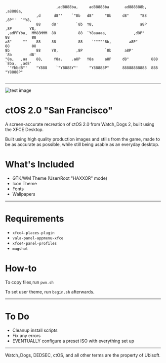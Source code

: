 ```
                                                                                      
                       ,ad8888ba,     ad88888ba       ad888888b,         ,a8888a,     
              ,d      d8"'    `"8b   d8"     "8b     d8"     "88       ,8P"'  `"Y8,   
              88     d8'        `8b  Y8,                     a8P      ,8P        Y8,  
 ,adPPYba,  MM88MMM  88          88  `Y8aaaaa,            ,d8P"       88          88  
a8"     ""    88     88          88    `"""""8b,        a8P"          88          88  
8b            88     Y8,        ,8P          `8b      a8P'            `8b        d8'  
"8a,   ,aa    88,     Y8a.    .a8P   Y8a     a8P     d8"          888  `8ba,  ,ad8'   
 `"Ybbd8"'    "Y888    `"Y8888Y"'     "Y88888P"      88888888888  888    "Y8888P"      
                                                                                                                                                                            
 ```
-----------------------------------------------------------------------------------------
![test image](https://github.com/tofutech/images/blob/main/1000000900.png)
# ctOS 2.0 "San Francisco"
A screen-accurate recreation of ctOS 2.0 from Watch_Dogs 2, built using the XFCE Desktop. 

Built using high quality production images and stills from the game, made to be as accurate as possible, while still being usable as an everyday desktop.

# What's Included
- GTK/WM Theme (User/Root "HAXXOR" mode)
- Icon Theme
- Fonts
- Wallpapers
------------------------------------
# Requirements
- ```xfce4-places-plugin```
- ```vala-panel-appmenu-xfce```
- ```xfce4-panel-profiles```
- ```mugshot```
# How-to
To copy files,run ```pwn.sh```

To set user theme, run ```begin.sh``` afterwards.

------------------------------------------------
# To Do
- Cleanup install scripts
- Fix any errors
- EVENTUALLY configure a preset ISO with everything set up

-----------------------------------
Watch_Dogs, DEDSEC, ctOS, and all other terms are the property of Ubisoft.


  

